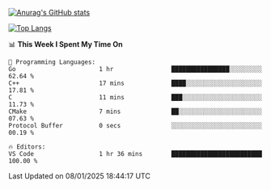 [![Anurag's GitHub stats](https://github-readme-stats.vercel.app/api?username=wugouzi&count_private=true)](https://github.com/anuraghazra/github-readme-stats)

[![Top Langs](https://github-readme-stats.vercel.app/api/top-langs/?username=wugouzi&layout=compact&count_private=true&hide=html)](https://github.com/anuraghazra/github-readme-stats)

<!--START_SECTION:waka-->
📊 **This Week I Spent My Time On** 

```text
💬 Programming Languages: 
Go                       1 hr                ████████████████░░░░░░░░░   62.64 % 
C++                      17 mins             ████░░░░░░░░░░░░░░░░░░░░░   17.81 % 
C                        11 mins             ███░░░░░░░░░░░░░░░░░░░░░░   11.73 % 
CMake                    7 mins              ██░░░░░░░░░░░░░░░░░░░░░░░   07.63 % 
Protocol Buffer          0 secs              ░░░░░░░░░░░░░░░░░░░░░░░░░   00.19 % 

🔥 Editors: 
VS Code                  1 hr 36 mins        █████████████████████████   100.00 % 
```


 Last Updated on 08/01/2025 18:44:17 UTC
<!--END_SECTION:waka-->

<!--
**wugouzi/wugouzi** is a ✨ _special_ ✨ repository because its `README.md` (this file) appears on your GitHub profile.

Here are some ideas to get you started:

- 🔭 I’m currently working on ...
- 🌱 I’m currently learning ...
- 👯 I’m looking to collaborate on ...
- 🤔 I’m looking for help with ...
- 💬 Ask me about ...
- 📫 How to reach me: ...
- 😄 Pronouns: ...
- ⚡ Fun fact: ...
-->
